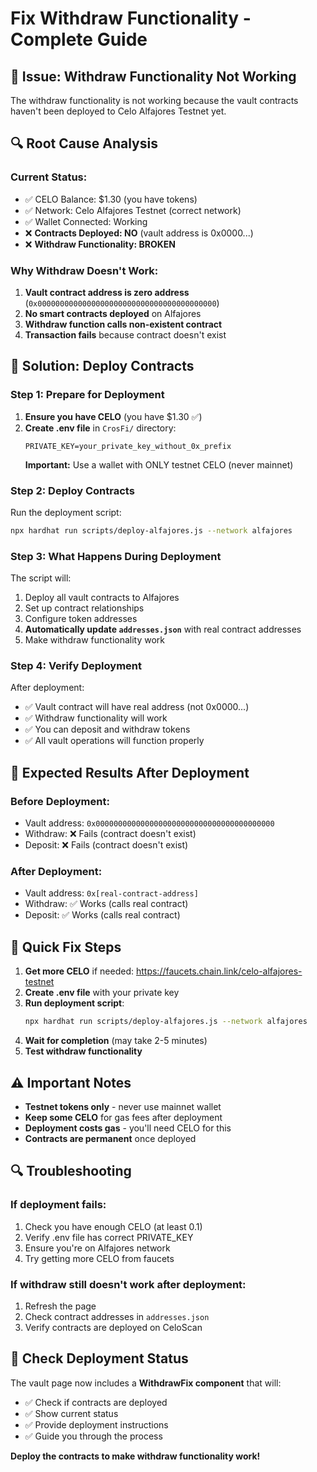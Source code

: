 # Fix Withdraw Functionality - Complete Guide

## 🚨 **Issue: Withdraw Functionality Not Working**

The withdraw functionality is not working because the vault contracts haven't been deployed to Celo Alfajores Testnet yet.

## 🔍 **Root Cause Analysis**

### **Current Status:**
- ✅ CELO Balance: $1.30 (you have tokens)
- ✅ Network: Celo Alfajores Testnet (correct network)
- ✅ Wallet Connected: Working
- ❌ **Contracts Deployed: NO** (vault address is 0x0000...)
- ❌ **Withdraw Functionality: BROKEN**

### **Why Withdraw Doesn't Work:**
1. **Vault contract address is zero address** (`0x0000000000000000000000000000000000000000`)
2. **No smart contracts deployed** on Alfajores
3. **Withdraw function calls non-existent contract**
4. **Transaction fails** because contract doesn't exist

## 🔧 **Solution: Deploy Contracts**

### **Step 1: Prepare for Deployment**

1. **Ensure you have CELO** (you have $1.30 ✅)
2. **Create .env file** in `CrosFi/` directory:
   ```
   PRIVATE_KEY=your_private_key_without_0x_prefix
   ```
   **Important:** Use a wallet with ONLY testnet CELO (never mainnet)

### **Step 2: Deploy Contracts**

Run the deployment script:
```bash
npx hardhat run scripts/deploy-alfajores.js --network alfajores
```

### **Step 3: What Happens During Deployment**

The script will:
1. Deploy all vault contracts to Alfajores
2. Set up contract relationships
3. Configure token addresses
4. **Automatically update `addresses.json`** with real contract addresses
5. Make withdraw functionality work

### **Step 4: Verify Deployment**

After deployment:
- ✅ Vault contract will have real address (not 0x0000...)
- ✅ Withdraw functionality will work
- ✅ You can deposit and withdraw tokens
- ✅ All vault operations will function properly

## 🎯 **Expected Results After Deployment**

### **Before Deployment:**
- Vault address: `0x0000000000000000000000000000000000000000`
- Withdraw: ❌ Fails (contract doesn't exist)
- Deposit: ❌ Fails (contract doesn't exist)

### **After Deployment:**
- Vault address: `0x[real-contract-address]`
- Withdraw: ✅ Works (calls real contract)
- Deposit: ✅ Works (calls real contract)

## 🚀 **Quick Fix Steps**

1. **Get more CELO** if needed: https://faucets.chain.link/celo-alfajores-testnet
2. **Create .env file** with your private key
3. **Run deployment script**:
   ```bash
   npx hardhat run scripts/deploy-alfajores.js --network alfajores
   ```
4. **Wait for completion** (may take 2-5 minutes)
5. **Test withdraw functionality**

## ⚠️ **Important Notes**

- **Testnet tokens only** - never use mainnet wallet
- **Keep some CELO** for gas fees after deployment
- **Deployment costs gas** - you'll need CELO for this
- **Contracts are permanent** once deployed

## 🔍 **Troubleshooting**

### **If deployment fails:**
1. Check you have enough CELO (at least 0.1)
2. Verify .env file has correct PRIVATE_KEY
3. Ensure you're on Alfajores network
4. Try getting more CELO from faucets

### **If withdraw still doesn't work after deployment:**
1. Refresh the page
2. Check contract addresses in `addresses.json`
3. Verify contracts are deployed on CeloScan

## 📱 **Check Deployment Status**

The vault page now includes a **WithdrawFix component** that will:
- ✅ Check if contracts are deployed
- ✅ Show current status
- ✅ Provide deployment instructions
- ✅ Guide you through the process

**Deploy the contracts to make withdraw functionality work!**
